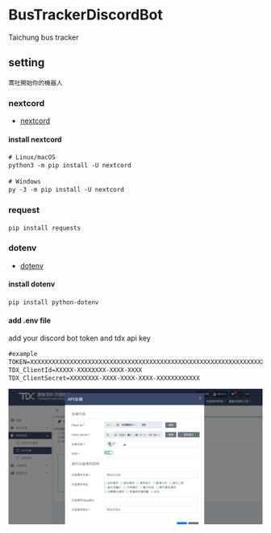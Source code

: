 # BusTrackerDiscordBot
Taichung bus tracker


## setting
`蒿吐開始你的機器人`
### nextcord
- [nextcord](https://pypi.org/project/nextcord/)
#### install nextcord

```shell
# Linux/macOS
python3 -m pip install -U nextcord

# Windows
py -3 -m pip install -U nextcord
```
### request
```shell
pip install requests
```
### dotenv
- [dotenv](https://pypi.org/project/python-dotenv/)

#### install dotenv
```shell
pip install python-dotenv
```
#### add .env file

add your discord bot token and tdx api key
```shell
#example
TOKEN=XXXXXXXXXXXXXXXXXXXXXXXXXXXXXXXXXXXXXXXXXXXXXXXXXXXXXXXXXXXXXXXXXXXXXXXXXXXXX
TDX_ClientId=XXXXX-XXXXXXXX-XXXX-XXXX
TDX_ClientSecret=XXXXXXXX-XXXX-XXXX-XXXX-XXXXXXXXXXXX
```
![api key](https://github.com/haoching/BusTrackerDiscordBot/blob/main/readmeimg/tdxtoken.png?raw=true)
### 



